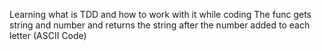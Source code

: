 Learning what is TDD and how to work with it while coding
The func gets string and number and returns the string after the number added to each letter (ASCII Code)
